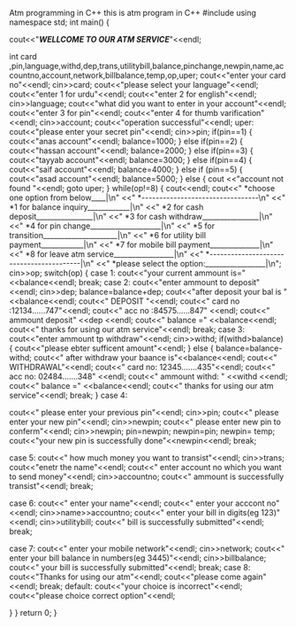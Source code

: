 Atm programming in C++
this is atm program in C++
#include<iostream>
using namespace std;
int main()
{

cout<<"***********************WELLCOME TO OUR ATM SERVICE***********************"<<endl;

int card ,pin,language,withd,dep,trans,utilitybill,balance,pinchange,newpin,name,accountno,account,network,billbalance,temp,op,uper;
cout<<"enter your card no"<<endl;
cin>>card;
cout<<"please select your language"<<endl;
cout<<"enter 1 for urdu"<<endl;
cout<<"enter 2 for english"<<endl;
cin>>language;
cout<<"what did you want to enter in your account"<<endl;
cout<<"enter 3 for pin"<<endl;
cout<<"enter 4 for thumb varification"<<endl;
cin>>account;
cout<<"operation successful"<<endl;
uper:
cout<<"please enter your secret pin"<<endl;
cin>>pin;
if(pin==1)
{
cout<<"anas account"<<endl;
balance=1000;
}
else if(pin==2)
{
cout<<"hassan account"<<endl;
balance=2000;
}
else if(pin==3)
{
cout<<"tayyab account"<<endl;
balance=3000;
}
else if(pin==4)
{
cout<<"saif account"<<endl;
balance=4000;
}
else if (pin==5)
{
cout<<"asad account"<<endl;
balance=5000;
}
else
{
cout <<"account not found "<<endl;
goto uper;
}
while(op!=8)
{
cout<<endl;
cout<<" *choose one option from below____|\n"
<<"	*---------------------------------\n"
<<"	*1 for balance inquiry____________|\n"
<<"	*2 for cash deposit________________|\n"
<<"	*3 for cash withdraw________________|\n"
<<"	*4 for pin change____________________|\n"
<<"	*5 for transition_____________________|\n"
<<"	*6 for utility bill payment____________|\n"
<<"	*7 for mobile bill payment______________|\n"
<<"	*8 for leave atm service_________________|\n"
<<"	*-----------------------------------------|\n"
<<"	*please select the option:_________________|\n";
cin>>op;
switch(op)
{
case 1:
cout<<"your current ammount is="<<balance<<endl;
break;
case 2:
cout<<"enter ammount to deposit"<<endl;
cin>>dep;
balance=balance+dep;
cout<<"after deposit your bal is "<<balance<<endl;
cout<<"	DEPOSIT "<<endl;
cout<<"	card no :12134......747"<<endl;
cout<<"	acc  no :84575......847" <<endl;
cout<<"	ammount deposit"    <<dep <<endl;
cout<<"	balance   ="       <<balance<<endl;
cout<<"	thanks for using our atm service"<<endl;
break;
case 3:
cout<<"enter ammount tp withdraw"<<endl;
cin>>withd;
if(withd>balance)
{
cout<<"please ebter sufficent amount"<<endl;
}
else
{
balance=balance-withd;
cout<<" after withdraw your baance is"<<balance<<endl;
cout<<"	WITHDRAWAL"<<endl;
cout<<"	card no:   12345.......435"<<endl;
cout<<"	acc  no:   02484.......348" <<endl;
cout<<" ammount withd:  "    <<withd <<endl;
cout<<"	balance ="           <<balance<<endl;
cout<<"	thanks for using our atm service"<<endl;
break;
}
case 4:

cout<<"		please enter your previous pin"<<endl;
cin>>pin;
cout<<"		please enter your new pin"<<endl;
cin>>newpin;
cout<<"		please enter new pin to conferm"<<endl;
cin>>newpin;
pin=newpin;
newpin=pin;
newpin= temp;
cout<<"your new pin is successfully done"<<newpin<<endl;
break;

case 5:
cout<<"		how much money you want to transist"<<endl;
cin>>trans;
cout<<"enetr the name"<<endl;
cout<<"		enter account no which you want to send money"<<endl;
cin>>accountno;
cout<<"        ammount is successfully transist"<<endl;
break;

case 6:
cout<<"		enter your name"<<endl;
cout<<"		enter your acccont no"<<endl;
cin>>name>>accountno;
cout<<"		enter your bill in digits(eg 123)"<<endl;
cin>>utilitybill;
cout<<"		bill is successfully submitted"<<endl;
break;

case 7:
cout<<"		enter your mobile network"<<endl;
cin>>network;
cout<<"		enter your bill balance in numbers(eg 3445)"<<endl;
cin>>billbalance;
cout<<"		your bill is successfully submitted"<<endl;
break;
case 8:
cout<<"Thanks for using our atm"<<endl;
cout<<"please come again"<<endl;
break;
default:
cout<<"your choice is incorrect"<<endl;
cout<<"please choice correct option"<<endl;

}
}
return 0;
}
